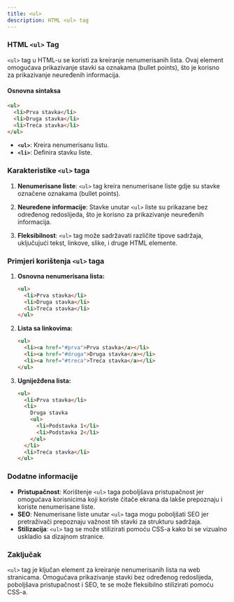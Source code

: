 ```yaml
---
title: <ul>
description: HTML <ul> tag
---
```


### HTML `<ul>` Tag

`<ul>` tag u HTML-u se koristi za kreiranje nenumerisanih lista. Ovaj element omogućava prikazivanje stavki sa oznakama (bullet points), što je korisno za prikazivanje neuređenih informacija.

#### Osnovna sintaksa

```html
<ul>
  <li>Prva stavka</li>
  <li>Druga stavka</li>
  <li>Treća stavka</li>
</ul>
```

- **`<ul>`**: Kreira nenumerisanu listu.
- **`<li>`**: Definira stavku liste.

### Karakteristike `<ul>` taga

1. **Nenumerisane liste**:
   `<ul>` tag kreira nenumerisane liste gdje su stavke označene oznakama (bullet points).

2. **Neuređene informacije**:
   Stavke unutar `<ul>` liste su prikazane bez određenog redoslijeda, što je korisno za prikazivanje neuređenih informacija.

3. **Fleksibilnost**:
   `<ul>` tag može sadržavati različite tipove sadržaja, uključujući tekst, linkove, slike, i druge HTML elemente.

### Primjeri korištenja `<ul>` taga

1. **Osnovna nenumerisana lista:**

   ```html
   <ul>
     <li>Prva stavka</li>
     <li>Druga stavka</li>
     <li>Treća stavka</li>
   </ul>
   ```

2. **Lista sa linkovima:**

   ```html
   <ul>
     <li><a href="#prva">Prva stavka</a></li>
     <li><a href="#druga">Druga stavka</a></li>
     <li><a href="#treca">Treća stavka</a></li>
   </ul>
   ```

3. **Ugniježđena lista:**
   ```html
   <ul>
     <li>Prva stavka</li>
     <li>
       Druga stavka
       <ul>
         <li>Podstavka 1</li>
         <li>Podstavka 2</li>
       </ul>
     </li>
     <li>Treća stavka</li>
   </ul>
   ```

### Dodatne informacije

- **Pristupačnost**: Korištenje `<ul>` taga poboljšava pristupačnost jer omogućava korisnicima koji koriste čitače ekrana da lakše prepoznaju i koriste nenumerisane liste.
- **SEO**: Nenumerisane liste unutar `<ul>` taga mogu poboljšati SEO jer pretraživači prepoznaju važnost tih stavki za strukturu sadržaja.
- **Stilizacija**: `<ul>` tag se može stilizirati pomoću CSS-a kako bi se vizualno uskladio sa dizajnom stranice.

### Zaključak

`<ul>` tag je ključan element za kreiranje nenumerisanih lista na web stranicama. Omogućava prikazivanje stavki bez određenog redoslijeda, poboljšava pristupačnost i SEO, te se može fleksibilno stilizirati pomoću CSS-a.

